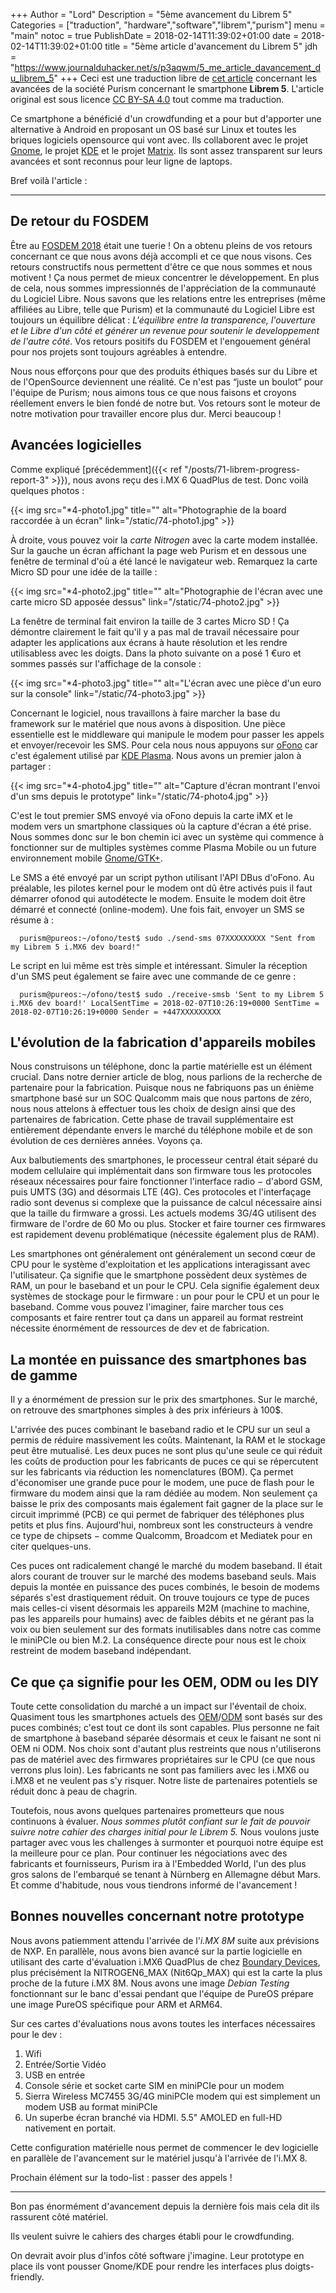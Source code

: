 +++
Author = "Lord"
Description = "5ème avancement du Librem 5"
Categories = ["traduction", "hardware","software","librem","purism"]
menu = "main"
notoc = true
PublishDate = 2018-02-14T11:39:02+01:00
date = 2018-02-14T11:39:02+01:00
title = "5ème article d'avancement du Librem 5"
jdh = "https://www.journalduhacker.net/s/p3aqwm/5_me_article_davancement_du_librem_5"
+++
Ceci est une traduction libre de [cet article](https://puri.sm/posts/librem5-progress-report-5/) concernant les avancées de la société Purism concernant le smartphone **Librem 5**.
L'article original est sous licence [CC BY-SA 4.0](https://creativecommons.org/licenses/by-sa/4.0/) tout comme ma traduction.


Ce smartphone a bénéficié d'un crowdfunding et a pour but d'apporter une alternative à Android en proposant un OS basé sur Linux et toutes les briques logiciels opensource qui vont avec.
Ils collaborent avec le projet [Gnome](https://www.gnome.org), le projet [KDE](https://www.kde.org) et le projet [Matrix](https://matrix.org).
Ils sont assez transparent sur leurs avancées et sont reconnus pour leur ligne de laptops.

Bref voilà l'article :

<hr>

## De retour du FOSDEM
Être au [FOSDEM 2018](https://fosdem.org/2018/) était une tuerie !
On a obtenu pleins de vos retours concernant ce que nous avons déjà accompli et ce que nous visons.
Ces retours constructifs nous permettent d'être ce que nous sommes et nous motivent !
Ça nous permet de mieux concentrer le développement.
En plus de cela, nous sommes impressionnés de l'appréciation de la communauté du Logiciel Libre.
Nous savons que les relations entre les entreprises (même affiliées au Libre, telle que Purism) et la communauté du Logiciel Libre est toujours un équilibre délicat :
*L'équilibre entre la transparence, l'ouverture et le Libre d'un côté et générer un revenue pour soutenir le developpement de l'autre côté.*
Vos retours positifs du FOSDEM et l'engouement général pour nos projets sont toujours agréables à entendre.

Nous nous efforçons pour que des produits éthiques basés sur du Libre et de l'OpenSource deviennent une réalité.
Ce n'est pas “juste un boulot” pour l'équipe de Purism; nous aimons tous ce que nous faisons et croyons réellement envers le bien fondé de notre but.
Vos retours sont le moteur de notre motivation pour travailler encore plus dur.
Merci beaucoup !

## Avancées logicielles
Comme expliqué [précédemment]({{< ref "/posts/71-librem-progress-report-3" >}}), nous avons reçu des i.MX 6 QuadPlus de test. Donc voilà quelques photos :

{{< img src="*4-photo1.jpg" title="" alt="Photographie de la board raccordée à un écran" link="/static/74-photo1.jpg" >}}

À droite, vous pouvez voir la *carte Nitrogen* avec la carte modem installée.
Sur la gauche un écran affichant la page web Purism et en dessous une fenêtre de terminal d'où a été lancé le navigateur web.
Remarquez la carte Micro SD pour une idée de la taille :

{{< img src="*4-photo2.jpg" title="" alt="Photographie de l'écran avec une carte micro SD apposée dessus" link="/static/74-photo2.jpg" >}}

La fenêtre de terminal fait environ la taille de 3 cartes Micro SD !
Ça démontre clairement le fait qu'il y a pas mal de travail nécessaire pour adapter les applications aux écrans à haute résolution et les rendre utilisabless avec les doigts.
Dans la photo suivante on a posé 1 €uro et sommes passés sur l'affichage de la console :

{{< img src="*4-photo3.jpg" title="" alt="L'écran avec une pièce d'un euro sur la console" link="/static/74-photo3.jpg" >}}

Concernant le logiciel, nous travaillons à faire marcher la base du framework sur le matériel que nous avons à disposition.
Une pièce essentielle est le middleware qui manipule le modem pour passer les appels et envoyer/recevoir les SMS.
Pour cela nous nous appuyons sur [oFono](https://01.org/ofono) car c'est également utilisé par [KDE Plasma](https://plasma-mobile.org/).
Nous avons un premier jalon à partager :

{{< img src="*4-photo4.jpg" title="" alt="Capture d'écran montrant l'envoi d'un sms depuis le prototype" link="/static/74-photo4.jpg" >}}

C'est le tout premier SMS envoyé via oFono depuis la carte iMX et le modem vers un smartphone classiques où la capture d'écran a été prise.
Nous sommes donc sur le bon chemin ici avec un système qui commence à fonctionner sur de multiples systèmes comme Plasma Mobile ou un future environnement mobile [Gnome/GTK+](https://www.gnome.org/).

Le SMS a été envoyé par un script python utilisant l'API DBus d'oFono.
Au préalable, les pilotes kernel pour le modem ont dû être activés puis il faut démarrer ofonod qui autodétecte le modem.
Ensuite le modem doit être démarré et connecté (online-modem). Une fois fait, envoyer un SMS se résume à :

      purism@pureos:~/ofono/test$ sudo ./send-sms 07XXXXXXXXX "Sent from my Librem 5 i.MX6 dev board!"

Le script en lui même est très simple et intéressant. Simuler la réception d'un SMS peut également se faire avec une commande de ce genre :

      purism@pureos:~/ofono/test$ sudo ./receive-smsb 'Sent to my Librem 5 i.MX6 dev board!' LocalSentTime = 2018-02-07T10:26:19+0000 SentTime = 2018-02-07T10:26:19+0000 Sender = +447XXXXXXXXX

## L'évolution de la fabrication d'appareils mobiles

Nous construisons un téléphone, donc la partie matérielle est un élément crucial.
Dans notre dernier article de blog, nous parlions de la recherche de partenaire pour la fabrication.
Puisque nous ne fabriquons pas un énième smartphone basé sur un SOC Qualcomm mais que nous partons de zéro, nous nous attelons à effectuer tous les choix de design ainsi que des partenaires de fabrication.
Cette phase de travail supplémentaire est entièrement dépendante envers le marché du téléphone mobile et de son évolution de ces dernières années.
Voyons ça.

Aux balbutiements des smartphones, le processeur central était séparé du modem cellulaire qui implémentait dans son firmware tous les protocoles réseaux nécessaires pour faire fonctionner l'interface radio − d'abord GSM, puis UMTS (3G) and désormais LTE (4G).
Ces protocoles et l'interfaçage radio sont devenus si complexe que la puissance de calcul nécessaire ainsi que la taille du firmware a grossi.
Les actuels modems 3G/4G utilisent des firmware de l'ordre de 60 Mo ou plus.
Stocker et faire tourner ces firmwares est rapidement devenu problématique (nécessite également plus de RAM).

Les smartphones ont généralement ont généralement un second cœur de CPU pour le système d'exploitation et les applications interagissant avec l'utilisateur.
Ça signifie que le smartphone possèdent deux systèmes de RAM, un pour le baseband et un pour le CPU.
Cela signifie également deux systèmes de stockage pour le firmware : un pour pour le CPU et un pour le baseband.
Comme vous pouvez l'imaginer, faire marcher tous ces composants et faire rentrer tout ça dans un appareil au format restreint nécessite énormément de ressources de dev et de fabrication.

## La montée en puissance des smartphones bas de gamme

Il y a énormément de pression sur le prix des smartphones.
Sur le marché, on retrouve des smartphones simples à des prix inférieurs à 100$.

L'arrivée des puces combinant le baseband radio et le CPU sur un seul a permis de réduire massivement les coûts.
Maintenant, la RAM et le stockage peut être mutualisé. Les deux puces ne sont plus qu'une seule ce qui réduit les coûts de production pour les fabricants de puces ce qui se répercutent sur les fabricants via réduction les nomenclatures (BOM).
Ça permet d'économiser une grande puce pour le modem, une puce de flash pour le firmware du modem ainsi que la ram dédiée au modem.
Non seulement ça baisse le prix des composants mais également fait gagner de la place sur le circuit imprimmé (PCB) ce qui permet de fabriquer des téléphones plus petits et plus fins.
Aujourd'hui, nombreux sont les constructeurs à vendre ce type de chipsets − comme Qualcomm, Broadcom et Mediatek pour en citer quelques-uns.

Ces puces ont radicalement changé le marché du modem baseband.
Il était alors courant de trouver sur le marché des modems baseband seuls.
Mais depuis la montée en puissance des puces combinés, le besoin de modems séparés s'est drastiquement réduit.
On trouve toujours ce type de puces mais celles-ci visent désormais les appareils M2M (machine to machine, pas les appareils pour humains) avec de faibles débits et ne gérant pas la voix ou bien seulement sur des formats inutilisables dans notre cas comme le miniPCIe ou bien M.2.
La conséquence directe pour nous est le choix restreint de modem baseband indépendant.

## Ce que ça signifie pour les OEM, ODM ou les DIY

Toute cette consolidation du marché a un impact sur l'éventail de choix.
Quasiment tous les smartphones actuels des [OEM](https://en.wikipedia.org/wiki/Original_equipment_manufacturer)/[ODM](https://en.wikipedia.org/wiki/Original_design_manufacturer) sont basés sur des puces combinés; c'est tout ce dont ils sont capables.
Plus personne ne fait de smartphone à baseband séparée désormais et ceux le faisant ne sont ni OEM ni ODM.
Nos choix sont d'autant plus restreints que nous n'utiliserons pas de matériel avec des firmwares propriétaires sur le CPU (ce que nous verrons plus loin).
Les fabricants ne sont pas familiers avec les i.MX6 ou i.MX8 et ne veulent pas s'y risquer.
Notre liste de partenaires potentiels se réduit donc à peau de chagrin.

Toutefois, nous avons quelques partenaires prometteurs que nous continuons à évaluer.
*Nous sommes plutôt confiant sur le fait de pouvoir suivre notre cahier des charges initial pour le Librem 5.*
Nous voulons juste partager avec vous les challenges à surmonter et pourquoi notre équipe est la meilleure pour ce plan.
Pour continuer les négociations avec des fabricants et fournisseurs, Purism ira à l'Embedded World, l'un des plus gros salons de l'embarqué se tenant à Nürnberg en Allemagne début Mars.
Et comme d'habitude, nous vous tiendrons informé de l'avancement !

## Bonnes nouvelles concernant notre prototype
Nous avons patiemment attendu l'arrivée de l'*i.MX 8M* suite aux prévisions de NXP.
En parallèle, nous avons bien avancé sur la partie logicielle en utilisant des carte d'évaluation i.MX6 QuadPlus de chez [Boundary Devices](https://boundarydevices.com/), plus précisément la NITROGEN6_MAX (Nit6Qp_MAX) qui est la carte la plus proche de la future i.MX 8M.
Nous avons une image *Debian Testing* fonctionnant sur le banc d'essai pendant que l'équipe de PureOS prépare une image PureOS spécifique pour ARM et ARM64.

Sur ces cartes d'évaluations nous avons toutes les interfaces nécessaires pour le dev :

  1. Wifi
  2. Entrée/Sortie Vidéo
  3. USB en entrée
  4. Console série et socket carte SIM en miniPCIe pour un modem
  5. Sierra Wireless MC7455 3G/4G miniPCIe modem qui est simplement un modem USB au format miniPCIe
  6. Un superbe écran branché via HDMI. 5.5" AMOLED en full-HD nativement en portait.

Cette configuration matérielle nous permet de commencer le dev logicielle en parallèle de l'avancement sur le matériel jusqu'à l'arrivée de l'i.MX 8.

Prochain élément sur la todo-list : passer des appels !

<hr>

Bon pas énormément d'avancement depuis la dernière fois mais cela dit ils rassurent côté matériel.

Ils veulent suivre le cahiers des charges établi pour le crowdfunding.

On devrait avoir plus d'infos côté software j'imagine. Leur prototype en place ils vont pousser Gnome/KDE pour rendre les interfaces plus doigts-friendly.
